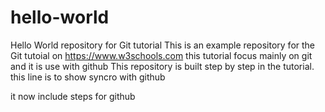 # hello-world
Hello World repository for Git tutorial
This is an example repository for the Git tutoial on https://www.w3schools.com
this tutorial focus mainly on git and it is use with github
This repository is built step by step in the tutorial.
this line is to show syncro with github

it now include steps for github
